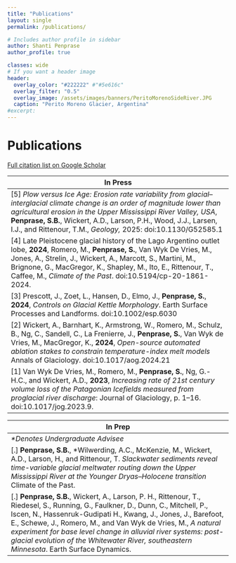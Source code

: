 ```yaml
---
title: "Publications"
layout: single
permalink: /publications/

# Includes author profile in sidebar
author: Shanti Penprase
author_profile: true

classes: wide
# If you want a header image
header:
  overlay_color: "#222222" #"#5e616c"
  overlay_filter: "0.5"
  overlay_image: /assets/images/banners/PeritoMorenoSideRiver.JPG
  caption: "Perito Moreno Glacier, Argentina"
#excerpt: 
---
```

# Publications
[Full citation list on Google Scholar](https://scholar.google.com/citations?user=Kjo77TIAAAAJ&hl=en)<br>

| In Press | 
| ------- | 
|[5] <i>Plow versus Ice Age: Erosion rate variability from glacial–interglacial climate change is an order of magnitude lower than agricultural erosion in the Upper Mississippi River Valley, USA</i>, **Penprase, S.B.**, Wickert, A.D., Larson, P.H., Wood, J.J., Larsen, I.J., and Rittenour, T.M.,<i> Geology,</i> 2025: doi:10.1130/G52585.1 | 
|[4] Late Pleistocene glacial history of the Lago Argentino outlet lobe, **2024**, Romero, M., **Penprase, S.**, Van Wyk De Vries, M., Jones, A., Strelin, J., Wickert, A., Marcott, S., Martini, M., Brignone, G., MacGregor, K., Shapley, M., Ito, E., Rittenour, T., Caffee, M., <i>Climate of the Past</i>. doi:10.5194/cp-20-1861-2024. |
|[3] Prescott, J., Zoet, L., Hansen, D., Elmo, J., **Penprase, S.**, **2024**, <i>Controls on Glacial Kettle Morphology</i>. Earth Surface Processes and Landforms. doi:10.1002/esp.6030 |
|[2] Wickert, A., Barnhart, K., Armstrong, W., Romero, M., Schulz, B., Ng, C., Sandell, C., La Frenierre, J., **Penprase, S.**, Van Wyk de Vries, M., MacGregor, K., **2024**, <i>Open-source automated ablation stakes to constrain temperature-index melt models</i> Annals of Glaciology. doi:10.1017/aog.2024.21|
|[1] Van Wyk De Vries, M., Romero, M., **Penprase, S.**, Ng, G.-H.C., and Wickert, A.D., **2023**, <I>Increasing rate of 21st century volume loss of the Patagonian Icefields measured from proglacial river discharge</i>: Journal of Glaciology, p. 1–16. doi:10.1017/jog.2023.9. |
 


| In Prep | 
| ------- | 
|<i>*Denotes Undergraduate Advisee</i>|
|[.] **Penprase, S.B.**, *Wilwerding, A.C., McKenzie, M., Wickert, A.D., Larson, H., and Rittenour, T. <i>Slackwater sediments reveal time-variable glacial meltwater routing down the Upper Mississippi River at the Younger Dryas–Holocene transition</i> Climate of the Past. |
|[.] **Penprase, S.B.**, Wickert, A., Larson, P. H., Rittenour, T., Riedesel, S., Running, G., Faulkner, D., Dunn, C., Mitchell, P., Iscen, N., Hassenruk-Gudipati H., Kwang, J., Jones, J., Barefoot, E., Schewe, J., Romero, M., and Van Wyk de Vries, M., <i>A natural experiment for base level change in alluvial river systems: post-glacial evolution of the Whitewater River, southeastern Minnesota</i>. Earth Surface Dynamics. |